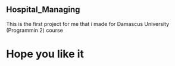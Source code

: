 ## Hospital_Managing
This is the first project for me that i made for Damascus University (Programmin 2) course


# Hope you like it

